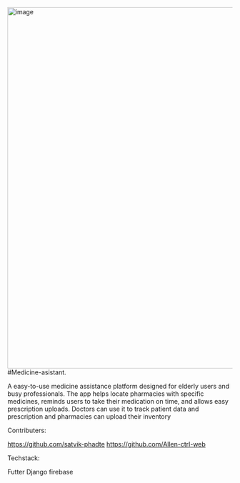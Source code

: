 <img width="958" height="809" alt="image" src="https://github.com/user-attachments/assets/10fa69c2-847a-4552-a138-1fcc30111024" />#Medicine-asistant.

A  easy-to-use medicine assistance platform designed for elderly users and busy professionals.
The app helps locate pharmacies with specific medicines, reminds users to take their medication on time, and allows easy prescription uploads.
Doctors can use it to track patient data and prescription and pharmacies can upload their inventory

Contributers:

https://github.com/satvik-phadte
https://github.com/Allen-ctrl-web



Techstack:

Futter
Django
firebase











